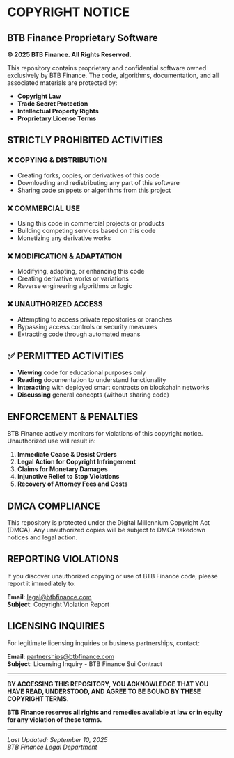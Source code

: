 # COPYRIGHT NOTICE

## BTB Finance Proprietary Software

**© 2025 BTB Finance. All Rights Reserved.**

This repository contains proprietary and confidential software owned exclusively by BTB Finance. The code, algorithms, documentation, and all associated materials are protected by:

- **Copyright Law**
- **Trade Secret Protection**  
- **Intellectual Property Rights**
- **Proprietary License Terms**

## STRICTLY PROHIBITED ACTIVITIES

### ❌ COPYING & DISTRIBUTION
- Creating forks, copies, or derivatives of this code
- Downloading and redistributing any part of this software
- Sharing code snippets or algorithms from this project

### ❌ COMMERCIAL USE
- Using this code in commercial projects or products
- Building competing services based on this code
- Monetizing any derivative works

### ❌ MODIFICATION & ADAPTATION  
- Modifying, adapting, or enhancing this code
- Creating derivative works or variations
- Reverse engineering algorithms or logic

### ❌ UNAUTHORIZED ACCESS
- Attempting to access private repositories or branches
- Bypassing access controls or security measures
- Extracting code through automated means

## ✅ PERMITTED ACTIVITIES

- **Viewing** code for educational purposes only
- **Reading** documentation to understand functionality  
- **Interacting** with deployed smart contracts on blockchain networks
- **Discussing** general concepts (without sharing code)

## ENFORCEMENT & PENALTIES

BTB Finance actively monitors for violations of this copyright notice. Unauthorized use will result in:

1. **Immediate Cease & Desist Orders**
2. **Legal Action for Copyright Infringement**
3. **Claims for Monetary Damages**
4. **Injunctive Relief to Stop Violations**
5. **Recovery of Attorney Fees and Costs**

## DMCA COMPLIANCE

This repository is protected under the Digital Millennium Copyright Act (DMCA). Any unauthorized copies will be subject to DMCA takedown notices and legal action.

## REPORTING VIOLATIONS

If you discover unauthorized copying or use of BTB Finance code, please report it immediately to:

**Email**: legal@btbfinance.com  
**Subject**: Copyright Violation Report

## LICENSING INQUIRIES

For legitimate licensing inquiries or business partnerships, contact:

**Email**: partnerships@btbfinance.com  
**Subject**: Licensing Inquiry - BTB Finance Sui Contract

---

**BY ACCESSING THIS REPOSITORY, YOU ACKNOWLEDGE THAT YOU HAVE READ, UNDERSTOOD, AND AGREE TO BE BOUND BY THESE COPYRIGHT TERMS.**

**BTB Finance reserves all rights and remedies available at law or in equity for any violation of these terms.**

---
*Last Updated: September 10, 2025*  
*BTB Finance Legal Department*
